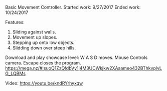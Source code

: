Basic Movement Controller.
Started work: 9/27/2017
Ended work: 10/24/2017

Features:
1. Sliding against walls.
2. Movement up slopes.
3. Stepping up onto low objects.
4. Slidding down over steep hills.

Download and play showcase level:
W A S D moves.
Mouse Controls camera.
Escape closes the program.
https://mega.nz/#!suoQ1ZzQ!dbVy1j4M3UCWkjkw2XAaameo432BThkvplvLG_LQBMs

Video:
https://youtu.be/kndRYrhyxqw
